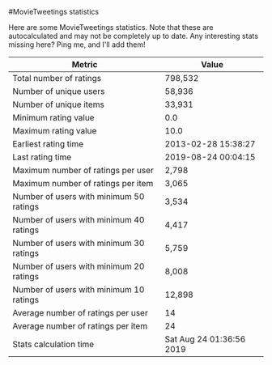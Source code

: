 #MovieTweetings statistics

Here are some MovieTweetings statistics. Note that these are autocalculated and may not be completely up to date. Any interesting stats missing here? Ping me, and I'll add them!

Metric | Value
--- | ---
Total number of ratings                 | 798,532
Number of unique users                  | 58,936
Number of unique items                  | 33,931
Minimum rating value                    | 0.0
Maximum rating value                    | 10.0
Earliest rating time                    | 2013-02-28 15:38:27
Last rating time                        | 2019-08-24 00:04:15
Maximum number of ratings per user      | 2,798
Maximum number of ratings per item      | 3,065
Number of users with minimum 50 ratings | 3,534
Number of users with minimum 40 ratings | 4,417
Number of users with minimum 30 ratings | 5,759
Number of users with minimum 20 ratings | 8,008
Number of users with minimum 10 ratings | 12,898
Average number of ratings per user      | 14
Average number of ratings per item      | 24
Stats calculation time                  | Sat Aug 24 01:36:56 2019

